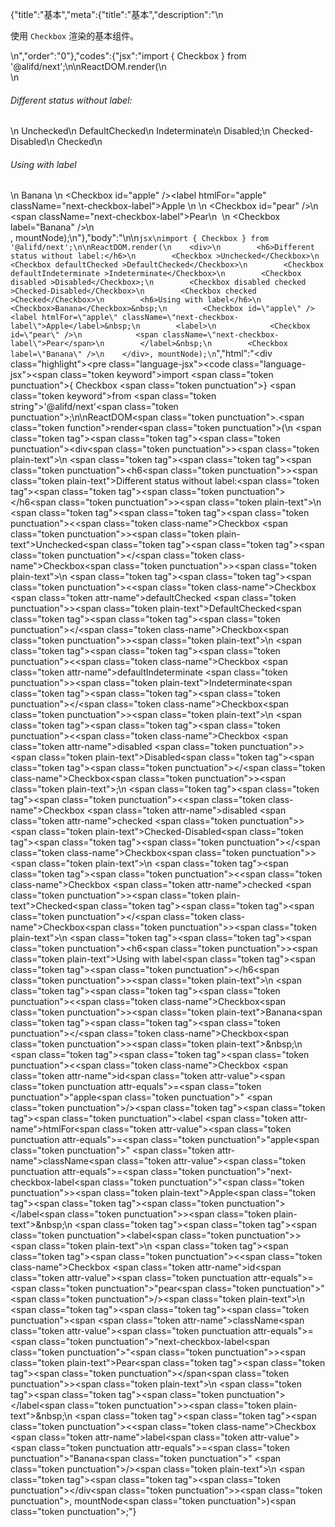 {"title":"基本","meta":{"title":"基本","description":"\n<p>使用 <code>Checkbox</code> 渲染的基本组件。</p>\n","order":"0"},"codes":{"jsx":"import { Checkbox } from '@alifd/next';\n\nReactDOM.render(\n    <div>\n        <h6>Different status without label:</h6>\n        <Checkbox >Unchecked</Checkbox>\n        <Checkbox defaultChecked >DefaultChecked</Checkbox>\n        <Checkbox defaultIndeterminate >Indeterminate</Checkbox>\n        <Checkbox disabled >Disabled</Checkbox>;\n        <Checkbox disabled checked >Checked-Disabled</Checkbox>\n        <Checkbox checked >Checked</Checkbox>\n        <h6>Using with label</h6>\n        <Checkbox>Banana</Checkbox>&nbsp;\n        <Checkbox id=\"apple\" /><label htmlFor=\"apple\" className=\"next-checkbox-label\">Apple</label>&nbsp;\n        <label>\n            <Checkbox id=\"pear\" />\n            <span className=\"next-checkbox-label\">Pear</span>\n        </label>&nbsp;\n        <Checkbox label=\"Banana\" />\n    </div>, mountNode);\n"},"body":"\n\n````jsx\nimport { Checkbox } from '@alifd/next';\n\nReactDOM.render(\n    <div>\n        <h6>Different status without label:</h6>\n        <Checkbox >Unchecked</Checkbox>\n        <Checkbox defaultChecked >DefaultChecked</Checkbox>\n        <Checkbox defaultIndeterminate >Indeterminate</Checkbox>\n        <Checkbox disabled >Disabled</Checkbox>;\n        <Checkbox disabled checked >Checked-Disabled</Checkbox>\n        <Checkbox checked >Checked</Checkbox>\n        <h6>Using with label</h6>\n        <Checkbox>Banana</Checkbox>&nbsp;\n        <Checkbox id=\"apple\" /><label htmlFor=\"apple\" className=\"next-checkbox-label\">Apple</label>&nbsp;\n        <label>\n            <Checkbox id=\"pear\" />\n            <span className=\"next-checkbox-label\">Pear</span>\n        </label>&nbsp;\n        <Checkbox label=\"Banana\" />\n    </div>, mountNode);\n````","html":"<script>(function(){\"use strict\";\n\nvar _next = require(\"@alifd/next\");\n\nReactDOM.render(React.createElement(\n    \"div\",\n    null,\n    React.createElement(\n        \"h6\",\n        null,\n        \"Different status without label:\"\n    ),\n    React.createElement(\n        _next.Checkbox,\n        null,\n        \"Unchecked\"\n    ),\n    React.createElement(\n        _next.Checkbox,\n        { defaultChecked: true },\n        \"DefaultChecked\"\n    ),\n    React.createElement(\n        _next.Checkbox,\n        { defaultIndeterminate: true },\n        \"Indeterminate\"\n    ),\n    React.createElement(\n        _next.Checkbox,\n        { disabled: true },\n        \"Disabled\"\n    ),\n    \";\",\n    React.createElement(\n        _next.Checkbox,\n        { disabled: true, checked: true },\n        \"Checked-Disabled\"\n    ),\n    React.createElement(\n        _next.Checkbox,\n        { checked: true },\n        \"Checked\"\n    ),\n    React.createElement(\n        \"h6\",\n        null,\n        \"Using with label\"\n    ),\n    React.createElement(\n        _next.Checkbox,\n        null,\n        \"Banana\"\n    ),\n    \"\\xA0\",\n    React.createElement(_next.Checkbox, { id: \"apple\" }),\n    React.createElement(\n        \"label\",\n        { htmlFor: \"apple\", className: \"next-checkbox-label\" },\n        \"Apple\"\n    ),\n    \"\\xA0\",\n    React.createElement(\n        \"label\",\n        null,\n        React.createElement(_next.Checkbox, { id: \"pear\" }),\n        React.createElement(\n            \"span\",\n            { className: \"next-checkbox-label\" },\n            \"Pear\"\n        )\n    ),\n    \"\\xA0\",\n    React.createElement(_next.Checkbox, { label: \"Banana\" })\n), mountNode);})()</script><div class=\"highlight\"><pre class=\"language-jsx\"><code class=\"language-jsx\"><span class=\"token keyword\">import</span> <span class=\"token punctuation\">{</span> Checkbox <span class=\"token punctuation\">}</span> <span class=\"token keyword\">from</span> <span class=\"token string\">'@alifd/next'</span><span class=\"token punctuation\">;</span>\n\nReactDOM<span class=\"token punctuation\">.</span><span class=\"token function\">render</span><span class=\"token punctuation\">(</span>\n    <span class=\"token tag\"><span class=\"token tag\"><span class=\"token punctuation\">&lt;</span>div</span><span class=\"token punctuation\">></span></span><span class=\"token plain-text\">\n        </span><span class=\"token tag\"><span class=\"token tag\"><span class=\"token punctuation\">&lt;</span>h6</span><span class=\"token punctuation\">></span></span><span class=\"token plain-text\">Different status without label:</span><span class=\"token tag\"><span class=\"token tag\"><span class=\"token punctuation\">&lt;/</span>h6</span><span class=\"token punctuation\">></span></span><span class=\"token plain-text\">\n        </span><span class=\"token tag\"><span class=\"token tag\"><span class=\"token punctuation\">&lt;</span><span class=\"token class-name\">Checkbox</span></span> <span class=\"token punctuation\">></span></span><span class=\"token plain-text\">Unchecked</span><span class=\"token tag\"><span class=\"token tag\"><span class=\"token punctuation\">&lt;/</span><span class=\"token class-name\">Checkbox</span></span><span class=\"token punctuation\">></span></span><span class=\"token plain-text\">\n        </span><span class=\"token tag\"><span class=\"token tag\"><span class=\"token punctuation\">&lt;</span><span class=\"token class-name\">Checkbox</span></span> <span class=\"token attr-name\">defaultChecked</span> <span class=\"token punctuation\">></span></span><span class=\"token plain-text\">DefaultChecked</span><span class=\"token tag\"><span class=\"token tag\"><span class=\"token punctuation\">&lt;/</span><span class=\"token class-name\">Checkbox</span></span><span class=\"token punctuation\">></span></span><span class=\"token plain-text\">\n        </span><span class=\"token tag\"><span class=\"token tag\"><span class=\"token punctuation\">&lt;</span><span class=\"token class-name\">Checkbox</span></span> <span class=\"token attr-name\">defaultIndeterminate</span> <span class=\"token punctuation\">></span></span><span class=\"token plain-text\">Indeterminate</span><span class=\"token tag\"><span class=\"token tag\"><span class=\"token punctuation\">&lt;/</span><span class=\"token class-name\">Checkbox</span></span><span class=\"token punctuation\">></span></span><span class=\"token plain-text\">\n        </span><span class=\"token tag\"><span class=\"token tag\"><span class=\"token punctuation\">&lt;</span><span class=\"token class-name\">Checkbox</span></span> <span class=\"token attr-name\">disabled</span> <span class=\"token punctuation\">></span></span><span class=\"token plain-text\">Disabled</span><span class=\"token tag\"><span class=\"token tag\"><span class=\"token punctuation\">&lt;/</span><span class=\"token class-name\">Checkbox</span></span><span class=\"token punctuation\">></span></span><span class=\"token plain-text\">;\n        </span><span class=\"token tag\"><span class=\"token tag\"><span class=\"token punctuation\">&lt;</span><span class=\"token class-name\">Checkbox</span></span> <span class=\"token attr-name\">disabled</span> <span class=\"token attr-name\">checked</span> <span class=\"token punctuation\">></span></span><span class=\"token plain-text\">Checked-Disabled</span><span class=\"token tag\"><span class=\"token tag\"><span class=\"token punctuation\">&lt;/</span><span class=\"token class-name\">Checkbox</span></span><span class=\"token punctuation\">></span></span><span class=\"token plain-text\">\n        </span><span class=\"token tag\"><span class=\"token tag\"><span class=\"token punctuation\">&lt;</span><span class=\"token class-name\">Checkbox</span></span> <span class=\"token attr-name\">checked</span> <span class=\"token punctuation\">></span></span><span class=\"token plain-text\">Checked</span><span class=\"token tag\"><span class=\"token tag\"><span class=\"token punctuation\">&lt;/</span><span class=\"token class-name\">Checkbox</span></span><span class=\"token punctuation\">></span></span><span class=\"token plain-text\">\n        </span><span class=\"token tag\"><span class=\"token tag\"><span class=\"token punctuation\">&lt;</span>h6</span><span class=\"token punctuation\">></span></span><span class=\"token plain-text\">Using with label</span><span class=\"token tag\"><span class=\"token tag\"><span class=\"token punctuation\">&lt;/</span>h6</span><span class=\"token punctuation\">></span></span><span class=\"token plain-text\">\n        </span><span class=\"token tag\"><span class=\"token tag\"><span class=\"token punctuation\">&lt;</span><span class=\"token class-name\">Checkbox</span></span><span class=\"token punctuation\">></span></span><span class=\"token plain-text\">Banana</span><span class=\"token tag\"><span class=\"token tag\"><span class=\"token punctuation\">&lt;/</span><span class=\"token class-name\">Checkbox</span></span><span class=\"token punctuation\">></span></span><span class=\"token plain-text\">&amp;nbsp;\n        </span><span class=\"token tag\"><span class=\"token tag\"><span class=\"token punctuation\">&lt;</span><span class=\"token class-name\">Checkbox</span></span> <span class=\"token attr-name\">id</span><span class=\"token attr-value\"><span class=\"token punctuation attr-equals\">=</span><span class=\"token punctuation\">\"</span>apple<span class=\"token punctuation\">\"</span></span> <span class=\"token punctuation\">/></span></span><span class=\"token tag\"><span class=\"token tag\"><span class=\"token punctuation\">&lt;</span>label</span> <span class=\"token attr-name\">htmlFor</span><span class=\"token attr-value\"><span class=\"token punctuation attr-equals\">=</span><span class=\"token punctuation\">\"</span>apple<span class=\"token punctuation\">\"</span></span> <span class=\"token attr-name\">className</span><span class=\"token attr-value\"><span class=\"token punctuation attr-equals\">=</span><span class=\"token punctuation\">\"</span>next-checkbox-label<span class=\"token punctuation\">\"</span></span><span class=\"token punctuation\">></span></span><span class=\"token plain-text\">Apple</span><span class=\"token tag\"><span class=\"token tag\"><span class=\"token punctuation\">&lt;/</span>label</span><span class=\"token punctuation\">></span></span><span class=\"token plain-text\">&amp;nbsp;\n        </span><span class=\"token tag\"><span class=\"token tag\"><span class=\"token punctuation\">&lt;</span>label</span><span class=\"token punctuation\">></span></span><span class=\"token plain-text\">\n            </span><span class=\"token tag\"><span class=\"token tag\"><span class=\"token punctuation\">&lt;</span><span class=\"token class-name\">Checkbox</span></span> <span class=\"token attr-name\">id</span><span class=\"token attr-value\"><span class=\"token punctuation attr-equals\">=</span><span class=\"token punctuation\">\"</span>pear<span class=\"token punctuation\">\"</span></span> <span class=\"token punctuation\">/></span></span><span class=\"token plain-text\">\n            </span><span class=\"token tag\"><span class=\"token tag\"><span class=\"token punctuation\">&lt;</span>span</span> <span class=\"token attr-name\">className</span><span class=\"token attr-value\"><span class=\"token punctuation attr-equals\">=</span><span class=\"token punctuation\">\"</span>next-checkbox-label<span class=\"token punctuation\">\"</span></span><span class=\"token punctuation\">></span></span><span class=\"token plain-text\">Pear</span><span class=\"token tag\"><span class=\"token tag\"><span class=\"token punctuation\">&lt;/</span>span</span><span class=\"token punctuation\">></span></span><span class=\"token plain-text\">\n        </span><span class=\"token tag\"><span class=\"token tag\"><span class=\"token punctuation\">&lt;/</span>label</span><span class=\"token punctuation\">></span></span><span class=\"token plain-text\">&amp;nbsp;\n        </span><span class=\"token tag\"><span class=\"token tag\"><span class=\"token punctuation\">&lt;</span><span class=\"token class-name\">Checkbox</span></span> <span class=\"token attr-name\">label</span><span class=\"token attr-value\"><span class=\"token punctuation attr-equals\">=</span><span class=\"token punctuation\">\"</span>Banana<span class=\"token punctuation\">\"</span></span> <span class=\"token punctuation\">/></span></span><span class=\"token plain-text\">\n    </span><span class=\"token tag\"><span class=\"token tag\"><span class=\"token punctuation\">&lt;/</span>div</span><span class=\"token punctuation\">></span></span><span class=\"token punctuation\">,</span> mountNode<span class=\"token punctuation\">)</span><span class=\"token punctuation\">;</span></code></pre></div>"}